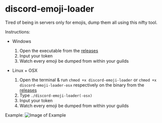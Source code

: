 # discord-emoji-loader
Tired of being in servers only for emojis, dump them all using this nifty tool.

Instructions:
- Windows
  1. Open the executable from the [releases](https://github.com/discoli/discord-emoji-loader/releases/)
  2. Input your token
  3. Watch every emoji be dumped from within your guilds
  
- Linux + OSX
  1. Open the terminal & run `chmod +x discord-emoji-loader` or `chmod +x discord-emoji-loader-osx` respectively on the binary from the [releases](https://github.com/discoli/discord-emoji-loader/releases/)
  2. Type `./discord-emoji-loader(-osx)`
  3. Input your token
  4. Watch every emoji be dumped from within your guilds

Example:
![Image of Example](https://i.imgur.com/dQHcW8P.png)
